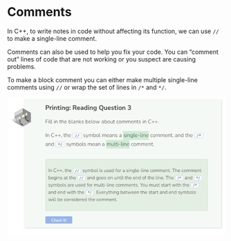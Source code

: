 # Comments

In C++, to write notes in code without affecting its function, we can use `//` to make a single-line comment.

Comments can also be used to help you fix your code. You can “comment out” lines of code that are not working or you suspect are causing problems.

To make a block comment you can either make multiple single-line comments using `//` or wrap the set of lines in `/*` and `*/`.

![Question 3](_assets/Q3.png)